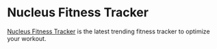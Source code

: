 # Nucleus Fitness Tracker

[Nucleus Fitness Tracker](https://nucleusfitnesstracker.netlify.com/) is the latest trending fitness tracker to optimize your workout.
